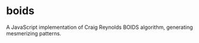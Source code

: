 # boids
A JavaScript implementation of Craig Reynolds BOIDS algorithm, generating mesmerizing patterns.
